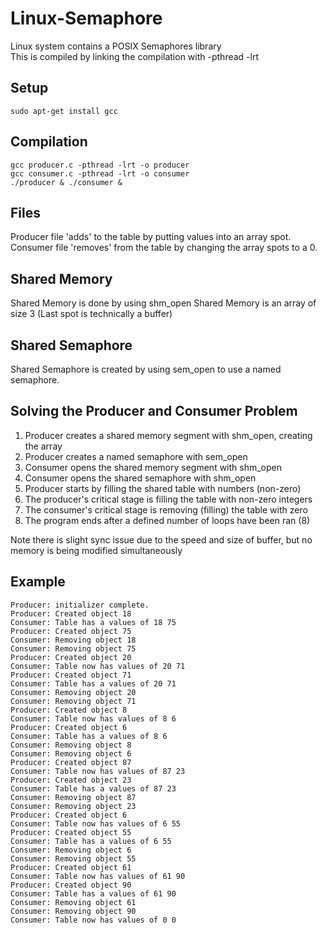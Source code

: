 # Linux-Semaphore  
Linux system contains a POSIX Semaphores library  
This is compiled by linking the compilation with -pthread -lrt  
## Setup
```
sudo apt-get install gcc
```
## Compilation  
```
gcc producer.c -pthread -lrt -o producer  
gcc consumer.c -pthread -lrt -o consumer  
./producer & ./consumer &  
```
## Files
Producer file 'adds' to the table by putting values into an array spot.
Consumer file 'removes' from the table by changing the array spots to a 0.
## Shared Memory
Shared Memory is done by using shm_open
Shared Memory is an array of size 3 (Last spot is technically a buffer)
## Shared Semaphore
Shared Semaphore is created by using sem_open to use a named semaphore.
## Solving the Producer and Consumer Problem
1. Producer creates a shared memory segment with shm_open, creating the array
2. Producer creates a named semaphore with sem_open
3. Consumer opens the shared memory segment with shm_open
4. Consumer opens the shared semaphore with shm_open
5. Producer starts by filling the shared table with numbers (non-zero)
6. The producer's critical stage is filling the table with non-zero integers
7. The consumer's critical stage is removing (filling) the table with zero
8. The program ends after a defined number of loops have been ran (8)

Note there is slight sync issue due to the speed and size of buffer, but no memory is being modified simultaneously 
## Example
```
Producer: initializer complete.
Producer: Created object 18
Consumer: Table has a values of 18 75
Producer: Created object 75
Consumer: Removing object 18
Consumer: Removing object 75
Producer: Created object 20
Consumer: Table now has values of 20 71
Producer: Created object 71
Consumer: Table has a values of 20 71
Consumer: Removing object 20
Consumer: Removing object 71
Producer: Created object 8
Consumer: Table now has values of 8 6
Producer: Created object 6
Consumer: Table has a values of 8 6
Consumer: Removing object 8
Consumer: Removing object 6
Producer: Created object 87
Consumer: Table now has values of 87 23
Producer: Created object 23
Consumer: Table has a values of 87 23
Consumer: Removing object 87
Consumer: Removing object 23
Producer: Created object 6
Consumer: Table now has values of 6 55
Producer: Created object 55
Consumer: Table has a values of 6 55
Consumer: Removing object 6
Consumer: Removing object 55
Producer: Created object 61
Consumer: Table now has values of 61 90
Producer: Created object 90
Consumer: Table has a values of 61 90
Consumer: Removing object 61
Consumer: Removing object 90
Consumer: Table now has values of 0 0
```

